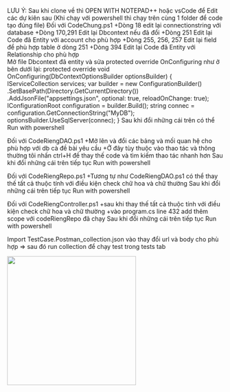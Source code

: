LƯU Ý: Sau khi clone về thì OPEN WITH NOTEPAD++ hoặc vsCode để Edit các dự kiên sau (Khi chạy với powershell thì chạy trên cùng 1 folder để code tạo đúng file)
Đối với CodeChung.ps1
	+Dòng 18 edit lại connectionstring với database
	+Dòng 170,291 Edit lại Dbcontext nếu đã đổi
	+Dòng 251 Edit lại Code đã Entity với account cho phù hợp
	+Dòng 255, 256, 257 Edit lại field để phù hợp table ở dòng 251
	+Dòng 394 Edit lại Code đã Entity với Relationship cho phù hợp	
	Mở file Dbcontext đã entity và sửa protected override OnConfiguring như ở bên dưới lại:
	protected override void OnConfiguring(DbContextOptionsBuilder optionsBuilder)
        {
            IServiceCollection services;
            var builder = new ConfigurationBuilder()
                .SetBasePath(Directory.GetCurrentDirectory())
                .AddJsonFile("appsettings.json", optional: true, reloadOnChange: true);
            IConfigurationRoot configuration = builder.Build();
            string connec = configuration.GetConnectionString("MyDB");
            optionsBuilder.UseSqlServer(connec);
        }
Sau khi đổi những cái trên có thể Run with powershell



Đối với CodeRiengDAO.ps1
	+Mở lên và đổi các bảng và mối quan hệ cho phù hợp với db cà đề bài yêu cầu
	+Ở đây tùy thuộc vào thao tác và thông thường tôi nhấn ctrl+H đề thay thế code và tìm kiếm thao tác nhanh hơn
Sau khi đổi những cái trên tiếp tục Run with powershell



Đối với CodeRiengRepo.ps1 
	+Tương tự như CodeRiengDAO.ps1 có thể thay thế tất cả thuộc tính với điều kiện check chữ hoa và chữ thường
Sau khi đổi những cái trên tiếp tục Run with powershell
	

Đối với CodeRiengController.ps1 
 	+sau khi thay thế tất cả thuộc tính với điều kiện check chữ hoa và chữ thường
	+vào program.cs line 432 add thêm scope với codeRiengRepo đã chạy 
Sau khi đổi những cái trên tiếp tục Run with powershell

Import TestCase.Postman_collection.json vào thay đổi url và body cho phù hợp => sau đó run collection để chạy test trong tests tab 

<img src="https://user-images.githubusercontent.com/90783531/255421132-a5791677-e5ab-4ac8-a064-7450e430c2d7.png" width="300"/>
